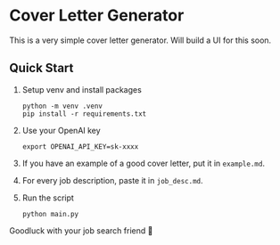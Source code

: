 # Cover Letter Generator

This is a very simple cover letter generator. Will build a UI for this soon.

## Quick Start

1. Setup venv and install packages

   ```
   python -m venv .venv
   pip install -r requirements.txt
   ```

2. Use your OpenAI key

    ```
    export OPENAI_API_KEY=sk-xxxx
    ```

3. If you have an example of a good cover letter, put it in `example.md`.

4. For every job description, paste it in `job_desc.md`.

5. Run the script
   ```
   python main.py
   ```

Goodluck with your job search friend 🫶
